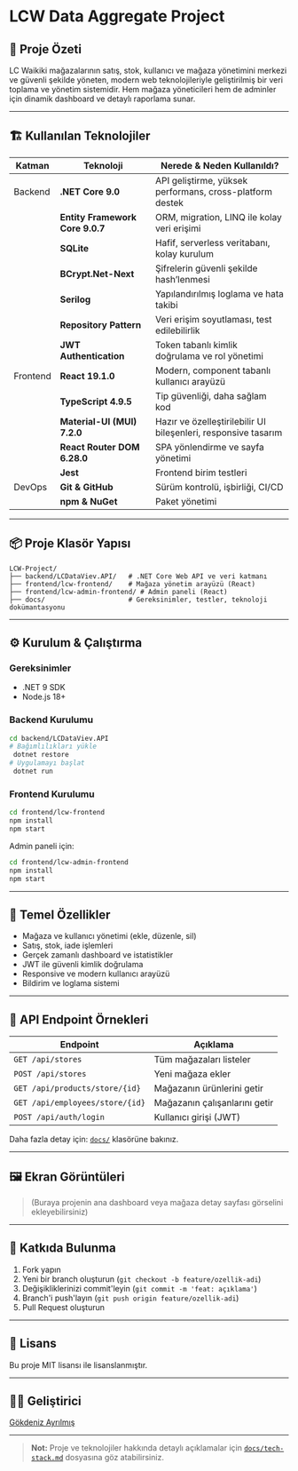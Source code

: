 # LCW Data Aggregate Project

## 🚀 Proje Özeti

LC Waikiki mağazalarının satış, stok, kullanıcı ve mağaza yönetimini merkezi ve güvenli şekilde yöneten, modern web teknolojileriyle geliştirilmiş bir veri toplama ve yönetim sistemidir. Hem mağaza yöneticileri hem de adminler için dinamik dashboard ve detaylı raporlama sunar.

---

## 🏗️ Kullanılan Teknolojiler

| Katman    | Teknoloji                | Nerede & Neden Kullanıldı? |
|-----------|-------------------------|----------------------------|
| Backend   | **.NET Core 9.0**       | API geliştirme, yüksek performans, cross-platform destek |
|           | **Entity Framework Core 9.0.7** | ORM, migration, LINQ ile kolay veri erişimi |
|           | **SQLite**              | Hafif, serverless veritabanı, kolay kurulum |
|           | **BCrypt.Net-Next**     | Şifrelerin güvenli şekilde hash’lenmesi |
|           | **Serilog**             | Yapılandırılmış loglama ve hata takibi |
|           | **Repository Pattern**  | Veri erişim soyutlaması, test edilebilirlik |
|           | **JWT Authentication**  | Token tabanlı kimlik doğrulama ve rol yönetimi |
| Frontend  | **React 19.1.0**        | Modern, component tabanlı kullanıcı arayüzü |
|           | **TypeScript 4.9.5**    | Tip güvenliği, daha sağlam kod |
|           | **Material-UI (MUI) 7.2.0** | Hazır ve özelleştirilebilir UI bileşenleri, responsive tasarım |
|           | **React Router DOM 6.28.0** | SPA yönlendirme ve sayfa yönetimi |
|           | **Jest**                | Frontend birim testleri |
| DevOps    | **Git & GitHub**        | Sürüm kontrolü, işbirliği, CI/CD |
|           | **npm & NuGet**         | Paket yönetimi |

---

## 📦 Proje Klasör Yapısı

```
LCW-Project/
├── backend/LCDataViev.API/   # .NET Core Web API ve veri katmanı
├── frontend/lcw-frontend/    # Mağaza yönetim arayüzü (React)
├── frontend/lcw-admin-frontend/ # Admin paneli (React)
├── docs/                     # Gereksinimler, testler, teknoloji dokümantasyonu
```

---

## ⚙️ Kurulum & Çalıştırma

### Gereksinimler
- .NET 9 SDK
- Node.js 18+

### Backend Kurulumu
```bash
cd backend/LCDataViev.API
# Bağımlılıkları yükle
 dotnet restore
# Uygulamayı başlat
 dotnet run
```

### Frontend Kurulumu
```bash
cd frontend/lcw-frontend
npm install
npm start
```

Admin paneli için:
```bash
cd frontend/lcw-admin-frontend
npm install
npm start
```

---

## 🔑 Temel Özellikler
- Mağaza ve kullanıcı yönetimi (ekle, düzenle, sil)
- Satış, stok, iade işlemleri
- Gerçek zamanlı dashboard ve istatistikler
- JWT ile güvenli kimlik doğrulama
- Responsive ve modern kullanıcı arayüzü
- Bildirim ve loglama sistemi

---

## 📡 API Endpoint Örnekleri

| Endpoint                        | Açıklama                  |
|---------------------------------|---------------------------|
| `GET /api/stores`               | Tüm mağazaları listeler   |
| `POST /api/stores`              | Yeni mağaza ekler         |
| `GET /api/products/store/{id}`  | Mağazanın ürünlerini getir|
| `GET /api/employees/store/{id}` | Mağazanın çalışanlarını getir|
| `POST /api/auth/login`          | Kullanıcı girişi (JWT)    |

Daha fazla detay için: [`docs/`](./docs/) klasörüne bakınız.

---

## 🖼️ Ekran Görüntüleri

> (Buraya projenin ana dashboard veya mağaza detay sayfası görselini ekleyebilirsiniz)

---

## 🤝 Katkıda Bulunma

1. Fork yapın
2. Yeni bir branch oluşturun (`git checkout -b feature/ozellik-adi`)
3. Değişikliklerinizi commit'leyin (`git commit -m 'feat: açıklama'`)
4. Branch'i push'layın (`git push origin feature/ozellik-adi`)
5. Pull Request oluşturun

---

## 📄 Lisans

Bu proje MIT lisansı ile lisanslanmıştır.

---

## 👨‍💻 Geliştirici

[Gökdeniz Ayrılmış](https://github.com/gokdenizayrilmis)

---

> **Not:** Proje ve teknolojiler hakkında detaylı açıklamalar için [`docs/tech-stack.md`](./docs/tech-stack.md) dosyasına göz atabilirsiniz.